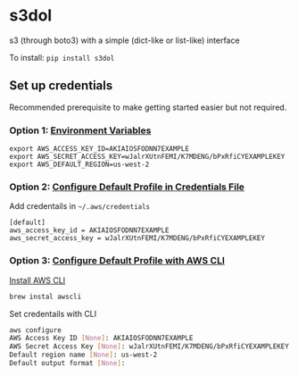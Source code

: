 # s3dol

s3 (through boto3) with a simple (dict-like or list-like) interface


To install:	```pip install s3dol```


## Set up credentials
Recommended prerequisite to make getting started easier but not required.

### Option 1: [Environment Variables](https://docs.aws.amazon.com/cli/latest/userguide/cli-configure-envvars.html)
```
export AWS_ACCESS_KEY_ID=AKIAIOSFODNN7EXAMPLE
export AWS_SECRET_ACCESS_KEY=wJalrXUtnFEMI/K7MDENG/bPxRfiCYEXAMPLEKEY
export AWS_DEFAULT_REGION=us-west-2
```

### Option 2: [Configure Default Profile in Credentials File](https://docs.aws.amazon.com/cli/latest/userguide/cli-configure-files.html)
Add credentails in `~/.aws/credentials`
```
[default]
aws_access_key_id = AKIAIOSFODNN7EXAMPLE
aws_secret_access_key = wJalrXUtnFEMI/K7MDENG/bPxRfiCYEXAMPLEKEY
```

### Option 3: [Configure Default Profile with AWS CLI](https://docs.aws.amazon.com/cli/latest/reference/configure/)
[Install AWS CLI](https://docs.aws.amazon.com/cli/latest/userguide/getting-started-install.html)
```bash
brew instal awscli
```
Set credentails with CLI
```bash
aws configure
AWS Access Key ID [None]: AKIAIOSFODNN7EXAMPLE
AWS Secret Access Key [None]: wJalrXUtnFEMI/K7MDENG/bPxRfiCYEXAMPLEKEY
Default region name [None]: us-west-2
Default output format [None]:
```
